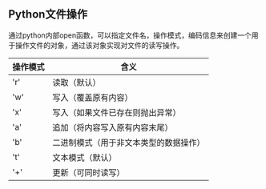## Python文件操作

通过python内部open函数，可以指定文件名，操作模式，编码信息来创建一个用于操作文件的对象，通过该对象实现对文件的读写操作。

| 操作模式 | 含义                                   |
| -------- | -------------------------------------- |
| 'r'      | 读取（默认）                           |
| 'w'      | 写入（覆盖原有内容）                   |
| 'x'      | 写入（如果文件已存在则抛出异常）       |
| 'a'      | 追加（将内容写入原有内容末尾）         |
| 'b'      | 二进制模式（用于非文本类型的数据操作） |
| 't'      | 文本模式（默认）                       |
| '+'      | 更新（可同时读写）                     |

